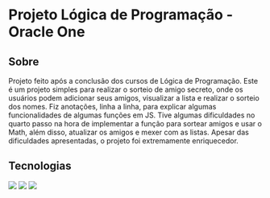 <h1>Projeto Lógica de Programação - Oracle One </h1>

<h2> Sobre </h2>
<p>Projeto feito após a conclusão dos cursos de Lógica de Programação. Este é um projeto simples para realizar o sorteio de amigo secreto, onde os usuários podem adicionar seus amigos, visualizar a lista e realizar o sorteio dos nomes. Fiz anotações, linha a linha, para explicar algumas funcionalidades de algumas funções em JS. Tive algumas dificuldades no quarto passo na hora de implementar a função para sortear amigos e usar o Math, além disso, atualizar os amigos e mexer com as listas. Apesar das dificuldades apresentadas, o projeto foi extremamente enriquecedor.  </p>

## Tecnologias
<div>
  <img src="https://img.shields.io/badge/HTML-239120?style=for-the-badge&logo=html5&logoColor=white">
  <img src="https://img.shields.io/badge/CSS-239120?&style=for-the-badge&logo=css3&logoColor=white">
  <img src="https://img.shields.io/badge/JavaScript-F7DF1E?style=for-the-badge&logo=javascript&logoColor=black">
</div>

